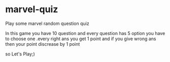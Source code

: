 # marvel-quiz
Play some marvel random question quiz

In this game you have 10 question and every question has 5 option you have to choose one .every right ans you get 1 point and if you give wrong ans then your point discrease by 1 point

so Let's Play;)

